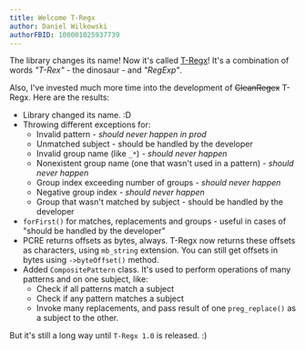 ```yaml
---
title: Welcome T-Regx
author: Daniel Wilkowski
authorFBID: 100001025937739
---
```


The library changes its name! Now it's called [T-Regx](https://github.com/T-Regx/T-Regx)! It's a combination of 
words *"T-Rex"* - the dinosaur - and *"RegExp"*.

Also, I've invested much more time into the development of ~~CleanRegex~~ T-Regx. Here are the results:
 - Library changed its name. :D
 - Throwing different exceptions for:
   - Invalid pattern - *should never happen in prod*
   - Unmatched subject - should be handled by the developer
   - Invalid group name (like `_*`) - *should never happen*
   - Nonexistent group name (one that wasn't used in a pattern) - *should never happen*
   - Group index exceeding number of groups - *should never happen*
   - Negative group index - *should never happen*
   - Group that wasn't matched by subject - should be handled by the developer
 - `forFirst()` for matches, replacements and groups - useful in cases of "should be handled by the developer"
 - PCRE returns offsets as bytes, always. T-Regx now returns these offsets as characters, using `mb_string` extension.
   You can still get offsets in bytes using `->byteOffset()` method.
 - Added `CompositePattern` class. It's used to perform operations of many patterns and on one subject, like:
   - Check if all patterns match a subject
   - Check if any pattern matches a subject
   - Invoke many replacements, and pass result of one `preg_replace()` as a subject to the other.

But it's still a long way until `T-Regx 1.0` is released. :)
